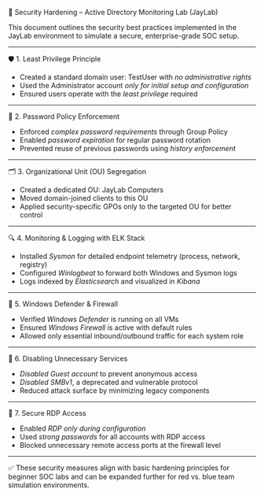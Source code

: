 🔐 Security Hardening – Active Directory Monitoring Lab (JayLab)

This document outlines the security best practices implemented in the JayLab environment to simulate a secure, enterprise-grade SOC setup.

---

 🛡️ 1. Least Privilege Principle

- Created a standard domain user: TestUser with *no administrative rights*
- Used the Administrator account *only for initial setup and configuration*
- Ensured users operate with the *least privilege* required

---

🔐 2. Password Policy Enforcement

- Enforced *complex password requirements* through Group Policy
- Enabled *password expiration* for regular password rotation
- Prevented reuse of previous passwords using *history enforcement*

---
 🗂️ 3. Organizational Unit (OU) Segregation

- Created a dedicated OU: JayLab Computers
- Moved domain-joined clients to this OU
- Applied security-specific GPOs only to the targeted OU for better control

---

 🔍 4. Monitoring & Logging with ELK Stack

- Installed *Sysmon* for detailed endpoint telemetry (process, network, registry)
- Configured *Winlogbeat* to forward both Windows and Sysmon logs
- Logs indexed by *Elasticsearch* and visualized in *Kibana*

---
 🧱 5. Windows Defender & Firewall

- Verified *Windows Defender* is running on all VMs
- Ensured *Windows Firewall* is active with default rules
- Allowed only essential inbound/outbound traffic for each system role

---

 🚫 6. Disabling Unnecessary Services

- *Disabled Guest account* to prevent anonymous access
- *Disabled SMBv1*, a deprecated and vulnerable protocol
- Reduced attack surface by minimizing legacy components

---

🔐 7. Secure RDP Access

- Enabled *RDP only during configuration*
- Used *strong passwords* for all accounts with RDP access
- Blocked unnecessary remote access ports at the firewall level

---
 ✅ These security measures align with basic hardening principles for beginner SOC labs and can be expanded further for red vs. blue team simulation environments.